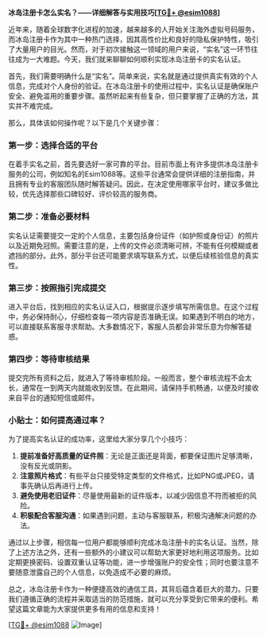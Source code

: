 **冰岛注册卡怎么实名？——详细解答与实用技巧[[TG💪+ @esim1088](https://t.me/s/esim1088)]**

近年来，随着全球数字化进程的加速，越来越多的人开始关注海外虚拟号码服务，而冰岛注册卡作为其中一种热门选择，因其高性价比和良好的隐私保护特性，吸引了大量用户的目光。然而，对于初次接触这一领域的用户来说，“实名”这一环节往往成为一大难题。今天，我们就来聊聊如何顺利实现冰岛注册卡的实名认证。

首先，我们需要明确什么是“实名”。简单来说，实名就是通过提供真实有效的个人信息，完成对个人身份的验证。在冰岛注册卡的使用过程中，实名认证是确保账户安全、避免滥用的重要步骤。虽然听起来有些复杂，但只要掌握了正确的方法，其实并不难完成。

那么，具体该如何操作呢？以下是几个关键步骤：

### 第一步：选择合适的平台

在着手实名之前，首先要选好一家可靠的平台。目前市面上有许多提供冰岛注册卡服务的公司，例如知名的Esim1088等。这些平台通常会提供详细的注册指南，并且拥有专业的客服团队随时解答疑问。因此，在决定使用哪家平台时，建议多做比较，优先选择那些口碑较好、评价较高的服务商。

### 第二步：准备必要材料

实名认证需要提交一定的个人信息，主要包括身份证件（如护照或身份证）的照片以及近期免冠照。需要注意的是，上传的文件必须清晰可辨，不能有任何模糊或者遮挡的部分。此外，部分平台还可能要求填写联系方式，以便后续核验信息的真实性。

### 第三步：按照指引完成提交

进入平台后，找到相应的实名认证入口，根据提示逐步填写所需信息。在这个过程中，务必保持耐心，仔细检查每一项内容是否准确无误。如果遇到不明白的地方，可以直接联系客服寻求帮助。大多数情况下，客服人员都会非常乐意为你解答疑惑。

### 第四步：等待审核结果

提交完所有资料之后，就进入了等待审核阶段。一般而言，整个审核流程不会太长，通常在一到两天内就能收到反馈。在此期间，请保持手机畅通，以便及时接收来自平台的通知短信或邮件。

### 小贴士：如何提高通过率？

为了提高实名认证的成功率，这里给大家分享几个小技巧：

1. **提前准备好高质量的证件照**：无论是正面还是背面，都要保证图片足够清晰，没有反光或阴影。
2. **注意照片格式**：有些平台只接受特定类型的文件格式，比如PNG或JPEG，请事先确认后再进行上传。
3. **避免使用老旧证件**：尽量使用最新的证件版本，以减少因信息不符而被拒的风险。
4. **积极配合客服沟通**：如果遇到问题，主动与客服联系，积极沟通解决问题的办法。

通过以上步骤，相信每一位用户都能够顺利完成冰岛注册卡的实名认证。当然，除了上述方法之外，还有一些额外的小建议可以帮助大家更好地利用这项服务。比如定期更换密码、设置双重认证等功能，进一步增强账户的安全性；同时也要注意不要随意泄露自己的个人信息，以免造成不必要的麻烦。

总之，冰岛注册卡作为一种便捷高效的通信工具，其背后蕴含着巨大的潜力。只要我们遵循正确的流程并采取适当的防范措施，就可以充分享受到它带来的便利。希望这篇文章能为大家提供更多有用的信息和支持！

[[TG💪+ @esim1088](https://t.me/s/esim1088) ![Image](https://i.postimg.cc/4NQfJmqS/Snipaste-2025-05-13-00-14-12.png)]